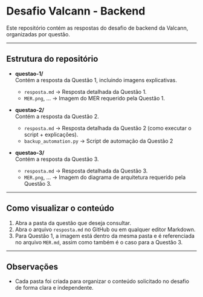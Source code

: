# Desafio Valcann - Backend

Este repositório contém as respostas do desafio de backend da Valcann, organizadas por questão.

---

## Estrutura do repositório

- **questao-1/**  
  Contém a resposta da Questão 1, incluindo imagens explicativas.  
  - `resposta.md` → Resposta detalhada da Questão 1.  
  - `MER.png`, … → Imagem do MER requerido pela Questão 1.  

- **questao-2/**  
  Contém a resposta da Questão 2.  
  - `resposta.md` → Resposta detalhada da Questão 2 (como executar o script + explicações).
  - `backup_automation.py` → Script de automação da Questão 2

- **questao-3/**  
  Contém a resposta da Questão 3.  
  - `resposta.md` → Resposta detalhada da Questão 3.
  - `MER.png`, … → Imagem do diagrama de arquitetura requerido pela Questão 3. 

---

## Como visualizar o conteúdo

1. Abra a pasta da questão que deseja consultar.  
2. Abra o arquivo `resposta.md` no GitHub ou em qualquer editor Markdown.  
3. Para Questão 1, a imagem está dentro da mesma pasta e é referenciada no arquivo `MER.md`, assim como também é o caso para a Questão 3.

---

## Observações

- Cada pasta foi criada para organizar o conteúdo solicitado no desafio de forma clara e independente.

